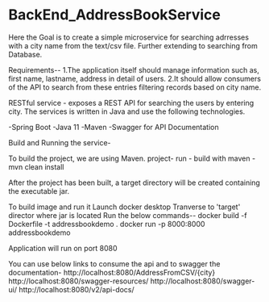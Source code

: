 # BackEnd_AddressBookService
Here the Goal is to create a simple microservice for searching adrresses with a city name from the text/csv file.
Further extending to searching from Database.

Requirements--
1.The application itself should manage information such as, first name, lastname,  address in detail of users.
2.It should allow consumers of the API to search from these entries filtering records based on city name.

RESTful service - exposes a REST API for searching the users by entering city.
The services is written in Java and use the following technologies.

-Spring Boot
-Java 11
-Maven
-Swagger for API Documentation

Build and Running the service-

To build the project, we are using  Maven.
project- run - build with maven - mvn clean install

After the project has been built, a target directory will be created containing the executable jar.


To build image and run it Launch docker desktop 
Tranverse to 'target' director where jar is located
Run the below commands-- 
	docker build -f Dockerfile -t addressbookdemo .
	docker run -p 8000:8000 addressbookdemo

Application will run on port 8080
 
 
You can use below links to consume the api and to swagger the documentation-
http://localhost:8080/AddressFromCSV/{city}
http://localhost:8080/swagger-resources/
http://localhost:8080/swagger-ui/
http://localhost:8080/v2/api-docs/



